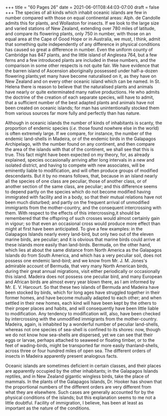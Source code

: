 +++
title = "60 Pages 26"
date = 2021-06-01T08:44:03-07:00
draft = false
+++
The species of all kinds which inhabit oceanic islands are few in number compared with those on equal continental areas: Alph. de Candolle admits this for plants, and Wollaston for insects. If we look to the large size and varied stations of New Zealand, extending over 780 miles of latitude, and compare its flowering plants, only 750 in number, with those on an equal area at the Cape of Good Hope or in Australia, we must, I think, admit that something quite independently of any difference in physical conditions has caused so great a difference in number. Even the uniform county of Cambridge has 847 plants, and the little island of Anglesea 764, but a few ferns and a few introduced plants are included in these numbers, and the comparison in some other respects is not quite fair. We have evidence that the barren island of Ascension aboriginally possessed under half-a-dozen flowering plants;yet many have become naturalised on it, as they have on New Zealand and on every other oceanic island which can be named. In St. Helena there is reason to believe that the naturalised plants and animals have nearly or quite exterminated many native productions. He who admits the doctrine of the creation of each separate species, will have to admit, that a sufficient number of the best adapted plants and animals have not been created on oceanic islands; for man has unintentionally stocked them from various sources far more fully and perfectly than has nature.

Although in oceanic islands the number of kinds of inhabitants is scanty, the proportion of endemic species (_i.e._ those found nowhere else in the world) is often extremely large. If we compare, for instance, the number of the endemic land-shells in Madeira, or of the endemic birds in the Galapagos Archipelago, with the number found on any continent, and then compare the area of the islands with that of the continent, we shall see that this is true. This fact might have been expected on my theory, for, as already explained, species occasionally arriving after long intervals in a new and isolated district, and having to compete with new associates, will be eminently liable to modification, and will often produce groups of modified descendants. But it by no means follows, that, because in an island nearly all the species of one class are peculiar, those of another class, or of another section of the same class, are peculiar; and this difference seems to depend partly on the species which do not become modified having immigrated with facility and in a body, so that their mutual relations have not been much disturbed; and partly on the frequent arrival of unmodified immigrants from the mother-country, and the consequent intercrossing with them. With respect to the effects of this intercrossing,it should be remembered that the offspring of such crosses would almost certainly gain in vigour; so that even an occasional cross would produce more effect than might at first have been anticipated. To give a few examples: in the Galapagos Islands nearly every land-bird, but only two out of the eleven marine birds, are peculiar; and it is obvious that marine birds could arrive at these islands more easily than land-birds. Bermuda, on the other hand, which lies at about the same distance from North America as the Galapagos Islands do from South America, and which has a very peculiar soil, does not possess one endemic land-bird; and we know from Mr. J. M. Jones's admirable account of Bermuda, that very many North American birds, during their great annual migrations, visit either periodically or occasionally this island. Madeira does not possess one peculiar bird, and many European and African birds are almost every year blown there, as I am informed by Mr. E. V. Harcourt. So that these two islands of Bermuda and Madeira have been stocked by birds, which for long ages have struggled together in their former homes, and have become mutually adapted to each other; and when settled in their new homes, each kind will have been kept by the others to their proper places and habits, and will consequently have been little liable to modification. Any tendency to modification will, also, have been checked by intercrossing with the unmodified immigrants from the mother-country. Madeira, again, is inhabited by a wonderful number of peculiar land-shells, whereas not one species of sea-shell is confined to its shores: now, though we do not know how sea-shells are dispersed, yet we can see that their eggs or larvae, perhaps attached to seaweed or floating timber, or to the feet of wading-birds, might be transported far more easily thanland-shells, across three or four hundred miles of open sea. The different orders of insects in Madeira apparently present analogous facts.

Oceanic islands are sometimes deficient in certain classes, and their places are apparently occupied by the other inhabitants; in the Galapagos Islands reptiles, and in New Zealand gigantic wingless birds, take the place of mammals. In the plants of the Galapagos Islands, Dr. Hooker has shown that the proportional numbers of the different orders are very different from what they are elsewhere. Such cases are generally accounted for by the physical conditions of the islands; but this explanation seems to me not a little doubtful. Facility of immigration, I believe, has been at least as important as the nature of the conditions.
